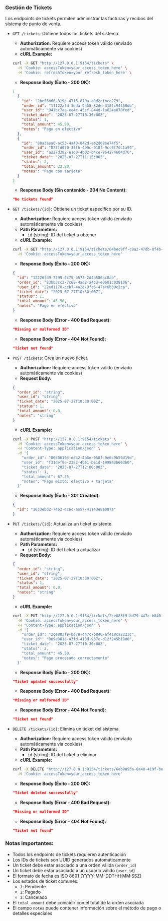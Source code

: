 ### Gestión de Tickets

Los endpoints de tickets permiten administrar las facturas y recibos del sistema de punto de venta.

- `GET /tickets`: Obtiene todos los tickets del sistema.
  - **Authorization:** Requiere access token válido (enviado automáticamente via cookies)
  - **cURL Example:**
  ```bash
  curl -X GET "http://127.0.0.1:9154/tickets" \
    -H 'Cookie: accessToken=your_access_token_here' \
    -H 'Cookie: refreshToken=your_refresh_token_here' \
  ```
  - **Response Body (Éxito - 200 OK):**
  ```json
  [
    {
      "id": "2be55b66-819e-47f6-870a-a0d2cfbca279",
      "order_id": "11122afd-3dda-4455-82de-310fc94f58db",
      "user_id": "941bc7aa-ee4c-45cf-844d-1a624a870fed",
      "ticket_date": "2025-07-27T10:30:00Z",
      "status": 1,
      "total_amount": 45.50,
      "notes": "Pago en efectivo"
    },
    {
      "id": "88a3aea6-ac53-4a40-842d-ee2d08be74f5",
      "order_id": "027fd070-33fb-4e5c-918f-9cc6f7dc1a94",
      "user_id": "a227d382-e1d0-4b02-b4ce-864274604d76",
      "ticket_date": "2025-07-27T11:15:00Z",
      "status": 2,
      "total_amount": 32.80,
      "notes": "Pago con tarjeta"
    }
  ]
  ```
  - **Response Body (Sin contenido - 204 No Content):**
  ```json
  "No tickets found"
  ```

- `GET /tickets/{id}`: Obtiene un ticket específico por su ID.
  - **Authorization:** Requiere access token válido (enviado automáticamente via cookies)
  - **Path Parameters:**
    - `id` (string): ID del ticket a obtener
  - **cURL Example:**
  ```bash
  curl -X GET "http://127.0.0.1:9154/tickets/64bec9ff-c8a2-47db-8f4b-f7d92b47dc1a" \
    -H 'Cookie: accessToken=your_access_token_here'
  ```
  - **Response Body (Éxito - 200 OK):**
  ```json
  {
    "id": "12226fd9-7299-4c75-b573-2d4a586ac8ab",
    "order_id": "83bb3cc3-7c60-4ad2-a4c3-e0601c028106",
    "user_id": "22ed1170-ccb7-4a2d-9fc6-47ac6b39c2ca",
    "ticket_date": "2025-07-27T10:30:00Z",
    "status": 1,
    "total_amount": 45.50,
    "notes": "Pago en efectivo"
  }
  ```
  - **Response Body (Error - 400 Bad Request):**
  ```json
  "Missing or malformed ID"
  ```
  - **Response Body (Error - 404 Not Found):**
  ```json
  "Ticket not found"
  ```

- `POST /tickets`: Crea un nuevo ticket.
  - **Authorization:** Requiere access token válido (enviado automáticamente via cookies)
  - **Request Body:**
  ```json
  {
    "order_id": "string",
    "user_id": "string",
    "ticket_date": "2025-07-27T10:30:00Z",
    "status": 1,
    "total_amount": 0.0,
    "notes": "string"
  }
  ```
  - **cURL Example:**
  ```bash
  curl -X POST "http://127.0.0.1:9154/tickets" \
    -H 'Cookie: accessToken=your_access_token_here' \
    -H "Content-Type: application/json" \
    -d '{
      "order_id": "80506193-de42-4a5e-958f-9e6c9b59d19d",
      "user_id": "f31def9e-2382-4b51-b61d-199843b663b0",
      "ticket_date": "2025-07-27T12:00:00Z",
      "status": 1,
      "total_amount": 67.25,
      "notes": "Pago mixto: efectivo + tarjeta"
    }'
  ```
  - **Response Body (Éxito - 201 Created):**
  ```json
  {
    "id": "1633ebd2-7462-4c6c-aa57-41143e8a087a"
  }
  ```

- `PUT /tickets/{id}`: Actualiza un ticket existente.
  - **Authorization:** Requiere access token válido (enviado automáticamente via cookies)
  - **Path Parameters:**
    - `id` (string): ID del ticket a actualizar
  - **Request Body:**
  ```json
  {
    "order_id": "string",
    "user_id": "string",
    "ticket_date": "2025-07-27T10:30:00Z",
    "status": 1,
    "total_amount": 0.0,
    "notes": "string"
  }
  ```
  - **cURL Example:**
  ```bash
  curl -X PUT "http://127.0.0.1:9154/tickets/2ce883f9-bd79-447c-b840-af418ca2223c" \
    -H 'Cookie: accessToken=your_access_token_here' \
    -H "Content-Type: application/json" \
    -d '{
      "order_id": "2ce883f9-bd79-447c-b840-af418ca2223c",
      "user_id": "089a081a-43fd-413d-937e-d12f245bf800",
      "ticket_date": "2025-07-27T10:30:00Z",
      "status": 2,
      "total_amount": 45.50,
      "notes": "Pago procesado correctamente"
    }'
  ```
  - **Response Body (Éxito - 200 OK):**
  ```json
  "Ticket updated successfully"
  ```
  - **Response Body (Error - 400 Bad Request):**
  ```json
  "Missing or malformed ID"
  ```
  - **Response Body (Error - 404 Not Found):**
  ```json
  "Ticket not found"
  ```

- `DELETE /tickets/{id}`: Elimina un ticket del sistema.
  - **Authorization:** Requiere access token válido (enviado automáticamente via cookies)
  - **Path Parameters:**
    - `id` (string): ID del ticket a eliminar
  - **cURL Example:**
  ```bash
  curl -X DELETE "http://127.0.0.1:9154/tickets/6eb9893a-8a48-419f-be2f-1353a5c0f43a" \
    -H 'Cookie: accessToken=your_access_token_here'
  ```
  - **Response Body (Éxito - 200 OK):**
  ```json
  "Ticket deleted successfully"
  ```
  - **Response Body (Error - 400 Bad Request):**
  ```json
  "Missing or malformed ID"
  ```
  - **Response Body (Error - 404 Not Found):**
  ```json
  "Ticket not found"
  ```

### Notas importantes:
- Todos los endpoints de tickets requieren autenticación 
- Los IDs de tickets son UUID generados automáticamente
- Un ticket debe estar asociado a una orden válida (`order_id`)
- Un ticket debe estar asociado a un usuario válido (`user_id`)
- El formato de fecha es ISO 8601 (YYYY-MM-DDTHH:MM:SSZ)
- Los estados de ticket comunes:
  - `1`: Pendiente
  - `2`: Pagado
  - `3`: Cancelado
- El `total_amount` debe coincidir con el total de la orden asociada
- El campo `notes` puede contener información sobre el método de pago o detalles especiales
